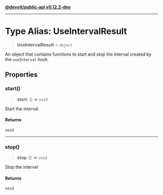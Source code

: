 [**@devvit/public-api v0.12.2-dev**](../README.md)

---

# Type Alias: UseIntervalResult

> **UseIntervalResult** = `object`

An object that contains functions to start and stop the interval created by the `useInterval` hook

## Properties

<a id="start"></a>

### start()

> **start**: () => `void`

Start the interval

#### Returns

`void`

---

<a id="stop"></a>

### stop()

> **stop**: () => `void`

Stop the interval

#### Returns

`void`
